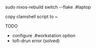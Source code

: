 sudo nixos-rebuild switch --flake .#laptop

copy clamshell script to ~

TODO 

- configure .#workstation option
- tofi-drun error (solved)
